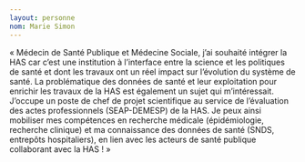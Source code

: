 ```yaml
---
layout: personne
nom: Marie Simon
---
```


« Médecin de Santé Publique et Médecine Sociale, j’ai souhaité intégrer la HAS car c’est une institution à l’interface entre la science et les politiques de santé et dont les travaux ont un réel impact sur l’évolution du système de santé. La problématique des données de santé et leur exploitation pour enrichir les travaux de la HAS est également un sujet qui m’intéressait. J’occupe un poste de chef de projet scientifique au service de l’évaluation des actes professionnels (SEAP-DEMESP) de la HAS. Je peux ainsi mobiliser mes compétences en recherche médicale (épidémiologie, recherche clinique) et ma connaissance des données de santé (SNDS, entrepôts hospitaliers), en lien avec les acteurs de santé publique collaborant avec la HAS ! »
